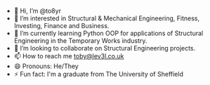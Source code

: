 - 👋 Hi, I’m @to8yr
- 👀 I’m interested in Structural & Mechanical Engineering, Fitness, Investing, Finance and Business. 
- 🌱 I’m currently learning Python OOP for applications of Structural Engineering in the Temporary Works industry.
- 💞️ I’m looking to collaborate on Structural Engineering projects.
- 📫 How to reach me toby@lev3l.co.uk
- 😄 Pronouns: He/They
- ⚡ Fun fact: I'm a graduate from The University of Sheffield

<!---
to8yr/to8yr is a ✨ special ✨ repository because its `README.md` (this file) appears on your GitHub profile.
You can click the Preview link to take a look at your changes.
--->
